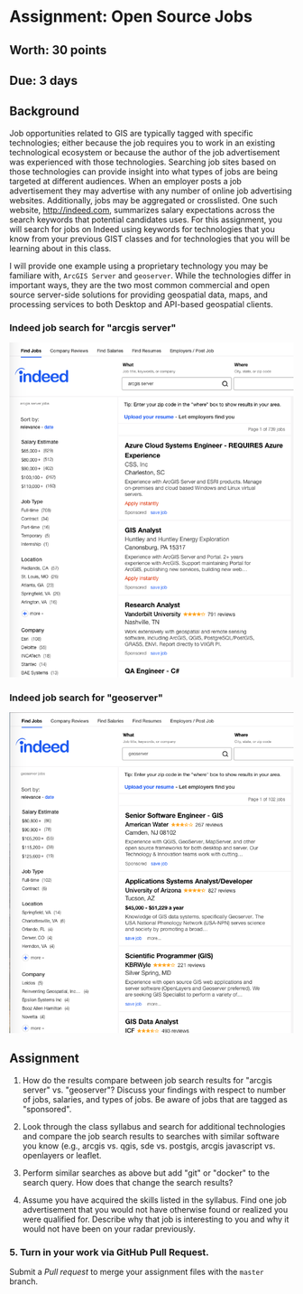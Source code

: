 
# Assignment: Open Source Jobs
## Worth: 30 points
## Due: 3 days

## Background

Job opportunities related to GIS are typically tagged with specific technologies; either because the job requires you to work in an existing technological ecosystem or because the author of the job advertisement was experienced with those technologies. Searching job sites based on those technologies can provide insight into what types of jobs are being targeted at different audiences. When an employer posts a job advertisement they may advertise with any number of online job advertising websites. Additionally, jobs may be aggregated or crosslisted. One such website, http://indeed.com, summarizes salary expectations across the search keywords that potential candidates uses. For this assignment, you will search for jobs on Indeed using keywords for technologies that you know from your previous GIST classes and for technologies that you will be learning about in this class. 

I will provide one example using a proprietary technology you may be familiare with, `ArcGIS Server` and `geoserver`. While the technologies differ in important ways, they are the two most common commercial and open source server-side solutions for providing geospatial data, maps, and processing services to both Desktop and API-based geospatial clients.

### Indeed job search for "arcgis server"
 ![Indeed ArcGIS Server Jobs](indeed-arcgis-server-jobs.png) 

### Indeed job search for "geoserver"
![Indeed Geoserver Jobs](indeed-geoserver-jobs.png) 

## Assignment

1. How do the results compare between job search results for "arcgis server" vs. "geoserver"? Discuss your findings with respect to number of jobs, salaries, and types of jobs. Be aware of jobs that are tagged as "sponsored".

2. Look through the class syllabus and search for additional technologies and compare the job search results to searches with similar software you know (e.g., arcgis vs. qgis, sde vs. postgis, arcgis javascript vs. openlayers or leaflet.

3. Perform similar searches as above but add "git" or "docker" to the search query. How does that change the search results? 

4. Assume you have acquired the skills listed in the syllabus. Find one job advertisement that you would not have otherwise found or realized you were qualified for. Describe why that job is interesting to you and why it would not have been on your radar previously.

### 5. Turn in your work via GitHub Pull Request. 

Submit a *Pull request* to merge your assignment files with the `master` branch.
